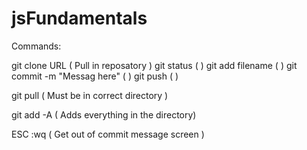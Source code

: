 # jsFundamentals

Commands:

git clone URL ( Pull in reposatory )
git status    (  )
git add filename      (  ) 
git commit -m "Messag here"    (  )
git push      (  )

git pull      ( Must be in correct directory )


git add -A   ( Adds everything in the directory)

ESC :wq      ( Get out of commit message screen )
